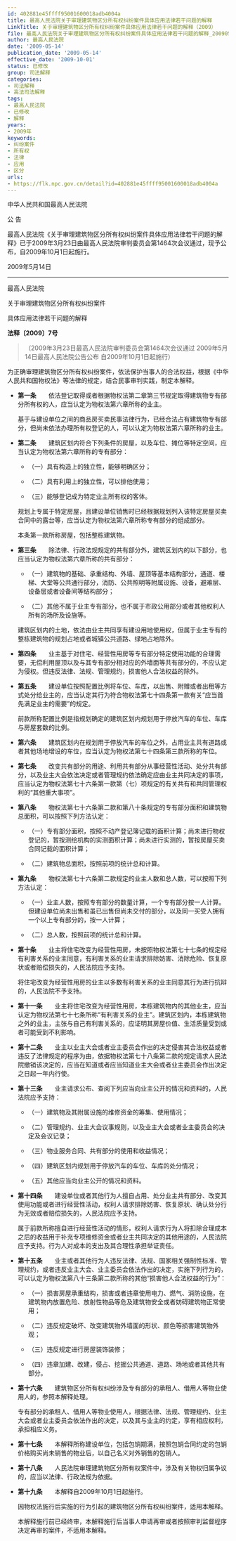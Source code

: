 ```yaml
---
id: 402881e45ffff95001600018adb4004a
title: 最高人民法院关于审理建筑物区分所有权纠纷案件具体应用法律若干问题的解释
LinkTitle: 关于审理建筑物区分所有权纠纷案件具体应用法律若干问题的解释（2009）
file: 最高人民法院关于审理建筑物区分所有权纠纷案件具体应用法律若干问题的解释_20090514_402881e45ffff95001600018adb4004a.docx
author: 最高人民法院
date: '2009-05-14'
publication_date: '2009-05-14'
effective_date: '2009-10-01'
status: 已修改
group: 司法解释
categories:
- 司法解释
- 高法司法解释
tags:
- 最高人民法院
- 已修改
- 解释
years:
- 2009年
keywords:
- 纠纷案件
- 所有权
- 法律
- 应用
- 区分
urls:
- https://flk.npc.gov.cn/detail?id=402881e45ffff95001600018adb4004a
---
```


中华人民共和国最高人民法院

公 告

最高人民法院《关于审理建筑物区分所有权纠纷案件具体应用法律若干问题的解释》已于2009年3月23日由最高人民法院审判委员会第1464次会议通过，现予公布，自2009年10月1日起施行。

2009年5月14日

---

最高人民法院

关于审理建筑物区分所有权纠纷案件

具体应用法律若干问题的解释

**法释〔2009〕7号**

> （2009年3月23日最高人民法院审判委员会第1464次会议通过 2009年5月14日最高人民法院公告公布 自2009年10月1日起施行）

为正确审理建筑物区分所有权纠纷案件，依法保护当事人的合法权益，根据《中华人民共和国物权法》等法律的规定，结合民事审判实践，制定本解释。

- **第一条**　　依法登记取得或者根据物权法第二章第三节规定取得建筑物专有部分所有权的人，应当认定为物权法第六章所称的业主。

  基于与建设单位之间的商品房买卖民事法律行为，已经合法占有建筑物专有部分，但尚未依法办理所有权登记的人，可以认定为物权法第六章所称的业主。

- **第二条**　　建筑区划内符合下列条件的房屋，以及车位、摊位等特定空间，应当认定为物权法第六章所称的专有部分：

  - （一）具有构造上的独立性，能够明确区分；

  - （二）具有利用上的独立性，可以排他使用；

  - （三）能够登记成为特定业主所有权的客体。

  规划上专属于特定房屋，且建设单位销售时已经根据规划列入该特定房屋买卖合同中的露台等，应当认定为物权法第六章所称专有部分的组成部分。

  本条第一款所称房屋，包括整栋建筑物。

- **第三条**　　除法律、行政法规规定的共有部分外，建筑区划内的以下部分，也应当认定为物权法第六章所称的共有部分：

  - （一）建筑物的基础、承重结构、外墙、屋顶等基本结构部分，通道、楼梯、大堂等公共通行部分，消防、公共照明等附属设施、设备，避难层、设备层或者设备间等结构部分；

  - （二）其他不属于业主专有部分，也不属于市政公用部分或者其他权利人所有的场所及设施等。

  建筑区划内的土地，依法由业主共同享有建设用地使用权，但属于业主专有的整栋建筑物的规划占地或者城镇公共道路、绿地占地除外。

- **第四条**　　业主基于对住宅、经营性用房等专有部分特定使用功能的合理需要，无偿利用屋顶以及与其专有部分相对应的外墙面等共有部分的，不应认定为侵权。但违反法律、法规、管理规约，损害他人合法权益的除外。

- **第五条**　　建设单位按照配置比例将车位、车库，以出售、附赠或者出租等方式处分给业主的，应当认定其行为符合物权法第七十四条第一款有关“应当首先满足业主的需要”的规定。

  前款所称配置比例是指规划确定的建筑区划内规划用于停放汽车的车位、车库与房屋套数的比例。

- **第六条**　　建筑区划内在规划用于停放汽车的车位之外，占用业主共有道路或者其他场地增设的车位，应当认定为物权法第七十四条第三款所称的车位。

- **第七条**　　改变共有部分的用途、利用共有部分从事经营性活动、处分共有部分，以及业主大会依法决定或者管理规约依法确定应由业主共同决定的事项，应当认定为物权法第七十六条第一款第（七）项规定的有关共有和共同管理权利的“其他重大事项”。

- **第八条**　　物权法第七十六条第二款和第八十条规定的专有部分面积和建筑物总面积，可以按照下列方法认定：

  - （一）专有部分面积，按照不动产登记簿记载的面积计算；尚未进行物权登记的，暂按测绘机构的实测面积计算；尚未进行实测的，暂按房屋买卖合同记载的面积计算；

  - （二）建筑物总面积，按照前项的统计总和计算。

- **第九条**　　物权法第七十六条第二款规定的业主人数和总人数，可以按照下列方法认定：

  - （一）业主人数，按照专有部分的数量计算，一个专有部分按一人计算。但建设单位尚未出售和虽已出售但尚未交付的部分，以及同一买受人拥有一个以上专有部分的，按一人计算；

  - （二）总人数，按照前项的统计总和计算。

- **第十条**　　业主将住宅改变为经营性用房，未按照物权法第七十七条的规定经有利害关系的业主同意，有利害关系的业主请求排除妨害、消除危险、恢复原状或者赔偿损失的，人民法院应予支持。

  将住宅改变为经营性用房的业主以多数有利害关系的业主同意其行为进行抗辩的，人民法院不予支持。

- **第十一条**　　业主将住宅改变为经营性用房，本栋建筑物内的其他业主，应当认定为物权法第七十七条所称“有利害关系的业主”。建筑区划内，本栋建筑物之外的业主，主张与自己有利害关系的，应证明其房屋价值、生活质量受到或者可能受到不利影响。

- **第十二条**　　业主以业主大会或者业主委员会作出的决定侵害其合法权益或者违反了法律规定的程序为由，依据物权法第七十八条第二款的规定请求人民法院撤销该决定的，应当在知道或者应当知道业主大会或者业主委员会作出决定之日起一年内行使。

- **第十三条**　　业主请求公布、查阅下列应当向业主公开的情况和资料的，人民法院应予支持：

  - （一）建筑物及其附属设施的维修资金的筹集、使用情况；

  - （二）管理规约、业主大会议事规则，以及业主大会或者业主委员会的决定及会议记录；

  - （三）物业服务合同、共有部分的使用和收益情况；

  - （四）建筑区划内规划用于停放汽车的车位、车库的处分情况；

  - （五）其他应当向业主公开的情况和资料。

- **第十四条**　　建设单位或者其他行为人擅自占用、处分业主共有部分、改变其使用功能或者进行经营性活动，权利人请求排除妨害、恢复原状、确认处分行为无效或者赔偿损失的，人民法院应予支持。

  属于前款所称擅自进行经营性活动的情形，权利人请求行为人将扣除合理成本之后的收益用于补充专项维修资金或者业主共同决定的其他用途的，人民法院应予支持。行为人对成本的支出及其合理性承担举证责任。

- **第十五条**　　业主或者其他行为人违反法律、法规、国家相关强制性标准、管理规约，或者违反业主大会、业主委员会依法作出的决定，实施下列行为的，可以认定为物权法第八十三条第二款所称的其他“损害他人合法权益的行为”：

  - （一）损害房屋承重结构，损害或者违章使用电力、燃气、消防设施，在建筑物内放置危险、放射性物品等危及建筑物安全或者妨碍建筑物正常使用；

  - （二）违反规定破坏、改变建筑物外墙面的形状、颜色等损害建筑物外观；

  - （三）违反规定进行房屋装饰装修；

  - （四）违章加建、改建，侵占、挖掘公共通道、道路、场地或者其他共有部分。

- **第十六条**　　建筑物区分所有权纠纷涉及专有部分的承租人、借用人等物业使用人的，参照本解释处理。

  专有部分的承租人、借用人等物业使用人，根据法律、法规、管理规约、业主大会或者业主委员会依法作出的决定，以及其与业主的约定，享有相应权利，承担相应义务。

- **第十七条**　　本解释所称建设单位，包括包销期满，按照包销合同约定的包销价格购买尚未销售的物业后，以自己名义对外销售的包销人。

- **第十八条**　　人民法院审理建筑物区分所有权案件中，涉及有关物权归属争议的，应当以法律、行政法规为依据。

- **第十九条**　　本解释自2009年10月1日起施行。

  因物权法施行后实施的行为引起的建筑物区分所有权纠纷案件，适用本解释。

  本解释施行前已经终审，本解释施行后当事人申请再审或者按照审判监督程序决定再审的案件，不适用本解释。
